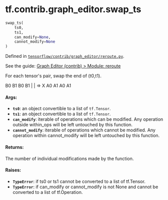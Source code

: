 <div itemscope itemtype="http://developers.google.com/ReferenceObject">
<meta itemprop="name" content="tf.contrib.graph_editor.swap_ts" />
</div>

# tf.contrib.graph_editor.swap_ts

``` python
swap_ts(
    ts0,
    ts1,
    can_modify=None,
    cannot_modify=None
)
```



Defined in [`tensorflow/contrib/graph_editor/reroute.py`](https://www.tensorflow.org/code/tensorflow/contrib/graph_editor/reroute.py).

See the guide: [Graph Editor (contrib) > Module: reroute](../../../../../api_guides/python/contrib.graph_editor.md#Module_reroute)

For each tensor's pair, swap the end of (t0,t1).

B0 B1     B0 B1
|  |    =>  X
A0 A1     A0 A1

#### Args:

* <b>`ts0`</b>: an object convertible to a list of `tf.Tensor`.
* <b>`ts1`</b>: an object convertible to a list of `tf.Tensor`.
* <b>`can_modify`</b>: iterable of operations which can be modified. Any operation
    outside within_ops will be left untouched by this function.
* <b>`cannot_modify`</b>: iterable of operations which cannot be modified.
    Any operation within cannot_modify will be left untouched by this
    function.

#### Returns:

  The number of individual modifications made by the function.

#### Raises:

* <b>`TypeError`</b>: if ts0 or ts1 cannot be converted to a list of tf.Tensor.
* <b>`TypeError`</b>: if can_modify or cannot_modify is not None and cannot be
    converted to a list of tf.Operation.